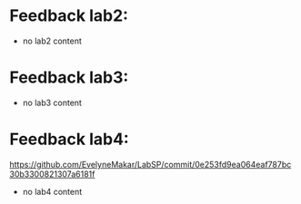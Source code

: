 # Feedback lab2:

- no lab2 content

# Feedback lab3:

- no lab3 content

# Feedback lab4:
https://github.com/EvelyneMakar/LabSP/commit/0e253fd9ea064eaf787bc30b3300821307a6181f

- no lab4 content
